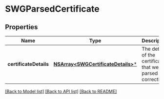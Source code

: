 # SWGParsedCertificate

## Properties
Name | Type | Description | Notes
------------ | ------------- | ------------- | -------------
**certificateDetails** | [**NSArray&lt;SWGCertificateDetails&gt;***](SWGCertificateDetails.md) | The details of the certificates that were parsed correctly. | [optional] 

[[Back to Model list]](../README.md#documentation-for-models) [[Back to API list]](../README.md#documentation-for-api-endpoints) [[Back to README]](../README.md)


